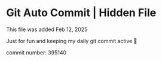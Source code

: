 # Git Auto Commit | Hidden File

This file was added Feb 12, 2025

Just for fun and keeping my daily git commit active 🤪

commit number: 395140
